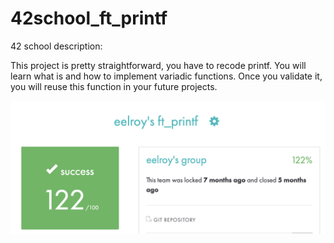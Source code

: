 # 42school_ft_printf

42 school description:

This project is pretty straightforward, you have to recode printf. You will learn what is and how to implement variadic functions. Once you validate it, you will reuse this function in your future projects.


![This is an image](https://github.com/d-vasily/42school_ft_printf/blob/main/score.png)
